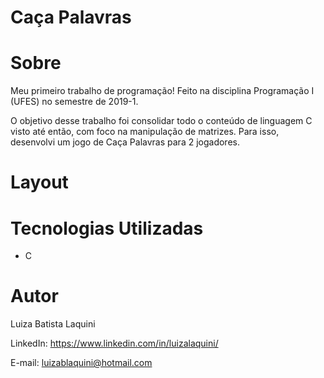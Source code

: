 # Caça Palavras

# Sobre
Meu primeiro trabalho de programação! Feito na disciplina Programação I (UFES) no semestre de 2019-1.

O objetivo desse trabalho foi consolidar todo o conteúdo de linguagem C visto até então, com foco na manipulação de matrizes. Para isso, desenvolvi um jogo de Caça Palavras para 2 jogadores.

# Layout

# Tecnologias Utilizadas
- C

# Autor

Luiza Batista Laquini

LinkedIn: https://www.linkedin.com/in/luizalaquini/

E-mail: luizablaquini@hotmail.com
